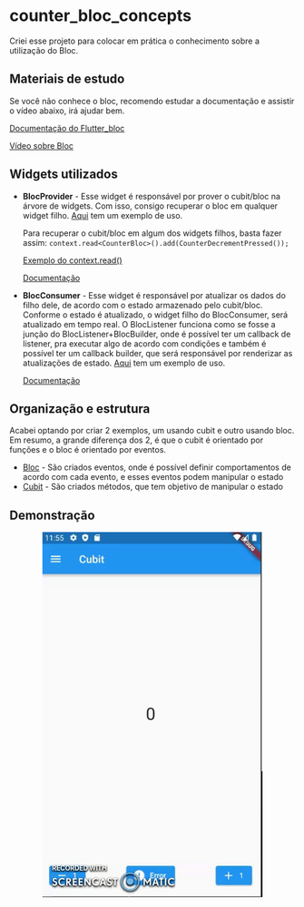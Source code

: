 # counter_bloc_concepts

Criei esse projeto para colocar em prática o conhecimento sobre a utilização do Bloc.

## Materiais de estudo

Se você não conhece o bloc, recomendo estudar a documentação e assistir o vídeo abaixo, irá ajudar bem.

[Documentação do Flutter_bloc](https://bloclibrary.dev/#/gettingstarted)

[Vídeo sobre Bloc](https://www.youtube.com/watch?v=THCkkQ-V1-8&t=3226s)

## Widgets utilizados

- <strong>BlocProvider</strong> - Esse widget é responsável por prover o cubit/bloc na árvore de widgets. Com isso, consigo recuperar o bloc em qualquer widget filho.
  [Aqui](https://github.com/jonathastassi/counter_bloc_concepts/blob/main/lib/bloc_example/view/counter_bloc_page.dart#L13) tem um exemplo de uso.

  Para recuperar o cubit/bloc em algum dos widgets filhos, basta fazer assim: `context.read<CounterBloc>().add(CounterDecrementPressed());`

  [Exemplo do context.read<CounterBloc>()](https://github.com/jonathastassi/counter_bloc_concepts/blob/main/lib/bloc_example/view/counter_bloc_view.dart#L47)

  [Documentação](https://bloclibrary.dev/#/flutterbloccoreconcepts?id=blocprovider)

- <strong>BlocConsumer</strong> - Esse widget é responsável por atualizar os dados do filho dele, de acordo com o estado armazenado pelo cubit/bloc. Conforme o estado é atualizado, o widget filho do BlocConsumer, será atualizado em tempo real.
  O BlocListener funciona como se fosse a junção do BlocListener+BlocBuilder, onde é possível ter um callback de listener, pra executar algo de acordo com condições e também é possível ter um callback builder, que será responsável por renderizar as atualizações de estado.
  [Aqui](https://github.com/jonathastassi/counter_bloc_concepts/blob/main/lib/bloc_example/view/counter_bloc_view.dart#L25) tem um exemplo de uso.

  [Documentação](https://bloclibrary.dev/#/flutterbloccoreconcepts?id=bloclistener)

## Organização e estrutura

Acabei optando por criar 2 exemplos, um usando cubit e outro usando bloc.
Em resumo, a grande diferença dos 2, é que o cubit é orientado por funções e o bloc é orientado por eventos.

- [Bloc](https://github.com/jonathastassi/counter_bloc_concepts/blob/main/lib/bloc_example/bloc/counter_bloc.dart) - São criados eventos, onde é possível definir comportamentos de acordo com cada evento, e esses eventos podem manipular o estado
- [Cubit](https://github.com/jonathastassi/counter_bloc_concepts/blob/main/lib/cubit_example/cubit/counter_cubit.dart) - São criados métodos, que tem objetivo de manipular o estado

## Demonstração

<div style="width: 100%; text-align: center;">
<img src="https://github.com/jonathastassi/counter_bloc_concepts/blob/main/demonstration/counter.gif" alt="Demonstração">
</div>
